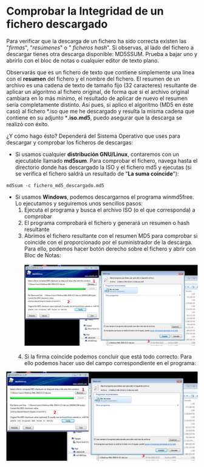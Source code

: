 # Comprobar la Integridad de un fichero descargado

Para verificar que la descarga de un fichero ha sido correcta existen las "*firmas*", "*resúmenes*" o " *ficheros hash*". Si observas, al lado del fichero a descargar tienes otra descarga disponible: MD5SSUM. Prueba a bajar uno y abrirlo con el bloc de notas o cualquier editor de texto plano.

Observarás que es un fichero de texto que contiene simplemente una línea con el **resumen** del fichero y el nombre del fichero. El resumen de un archivo es una cadena de texto de tamaño fijo (32 caracteres) resultante de aplicar un algoritmo al fichero original, de forma que si el archivo original cambiara en lo más mínimo, el resultado de aplicar de nuevo el resumen sería completamente distinto. Así pues, si aplico el algoritmo (MD5 en éste caso) al fichero \*.iso que me he descargado y resulta la misma cadena que contiene en su adjunto ***.iso.md5**, puedo asegurar que la descarga se realizó con éxito.

¿Y cómo hago ésto? Dependerá del Sistema Operativo que uses para descargar y comprobar los ficheros de descargas:

* Si usamos cualquier **distribución GNU/Linux**, contaremos con un ejecutable llamado **md5sum**. Para comprobar el fichero, navega hasta el directorio donde has descargado la ISO y el fichero md5 y ejecutas (si se verifica el fichero saldrá un resultado de "**La suma coincide**"): 
```
md5sum -c fichero_md5_descargado.md5
```

* Si usamos **Windows**, podemos descargarnos el programa winmd5free. Lo ejecutamos y seguiremos unos sencillos pasos:
    1. Ejecuta el programa y busca el archivo ISO (o el que corresponda) a comprobar
    2. El programa comprobará el fichero y generará un resumen o hash resultante
    3. Abrimos el fichero resultante con el resumen MD5 para comprobar si coincide con el proporcionado por el suministrador de la descarga. Para ello, podemos hacer botón derecho sobre el fichero y abrir con Bloc de Notas:<br><br>![Ejecuta el programa](img/Md5_1.png)<br><br>
    4. Si la firma coincide podemos concluir que está todo correcto. Para ello podemos hacer uso del campo correspondiente en el programa:

![Comprueba el resúmen](img/Md5_1.png)